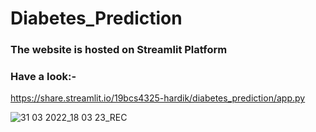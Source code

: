 # Diabetes_Prediction
### The website is hosted on Streamlit Platform
### Have a look:-
https://share.streamlit.io/19bcs4325-hardik/diabetes_prediction/app.py

![31 03 2022_18 03 23_REC](https://user-images.githubusercontent.com/54958082/161055663-24bc2bde-e19b-426d-ab67-442d750d3747.png)

